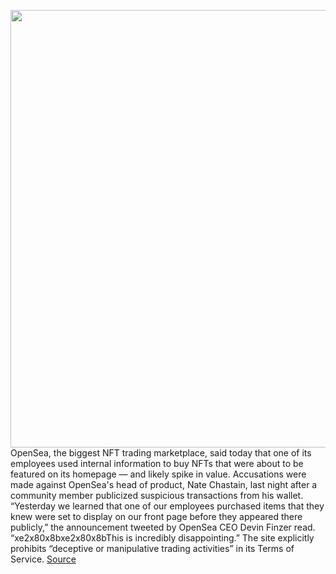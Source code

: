<img src='https://cdn.vox-cdn.com/thumbor/YSf5bEBpQGzlSzutVMXkdXOzhAU=/0x0:2040x1360/1200x800/filters:focal(857x517:1183x843)/cdn.vox-cdn.com/uploads/chorus_image/image/69863373/acastro_210329_1777_nft_0003.0.jpg' width='700px' /><br/>
OpenSea, the biggest NFT trading marketplace, said today that one of its employees used internal information to buy NFTs that were about to be featured on its homepage — and likely spike in value. Accusations were made against OpenSea's head of product, Nate Chastain, last night after a community member publicized suspicious transactions from his wallet. “Yesterday we learned that one of our employees purchased items that they knew were set to display on our front page before they appeared there publicly,” the announcement tweeted by OpenSea CEO Devin Finzer read. “xe2x80x8bxe2x80x8bThis is incredibly disappointing.” The site explicitly prohibits “deceptive or manipulative trading activities” in its Terms of Service.
<a href='https://www.theverge.com/2021/9/15/22676075/opensea-insider-information-nft-trading-nate-chastain'> Source <a/>